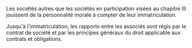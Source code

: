 Les sociétés autres que les sociétés en participation visées au chapitre III jouissent de la personnalité morale à compter de leur immatriculation.

Jusqu'à l'immatriculation, les rapports entre les associés sont régis par le contrat de société et par les principes généraux du droit applicable aux contrats et obligations.
